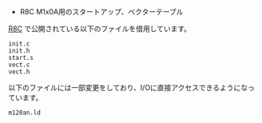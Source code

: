 * R8C M1x0A用のスタートアップ、ベクターテーブル

[R8C](https://github.com/hirakuni45/R8C) で公開されている以下のファイルを借用しています。

    init.c
    init.h
    start.s
    vect.c
    vect.h

以下のファイルには一部変更をしており、I/Oに直接アクセスできるようになっています。

    m120an.ld
